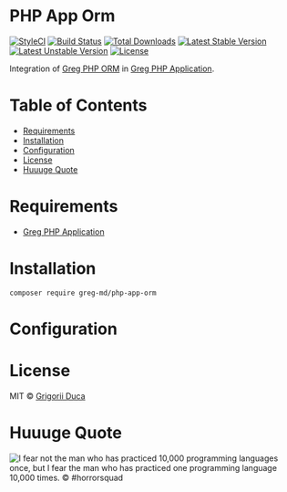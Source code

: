 # PHP App Orm

[![StyleCI](https://styleci.io/repos/95762863/shield?style=flat)](https://styleci.io/repos/95762863)
[![Build Status](https://travis-ci.org/greg-md/php-app-orm.svg)](https://travis-ci.org/greg-md/php-app-orm)
[![Total Downloads](https://poser.pugx.org/greg-md/php-app-orm/d/total.svg)](https://packagist.org/packages/greg-md/php-app-orm)
[![Latest Stable Version](https://poser.pugx.org/greg-md/php-app-orm/v/stable.svg)](https://packagist.org/packages/greg-md/php-app-orm)
[![Latest Unstable Version](https://poser.pugx.org/greg-md/php-app-orm/v/unstable.svg)](https://packagist.org/packages/greg-md/php-app-orm)
[![License](https://poser.pugx.org/greg-md/php-app-orm/license.svg)](https://packagist.org/packages/greg-md/php-app-orm)

Integration of [Greg PHP ORM](https://github.com/greg-md/php-orm) in [Greg PHP Application](https://github.com/greg-md/php-app).

# Table of Contents

* [Requirements](#requirements)
* [Installation](#installation)
* [Configuration](#configuration)
* [License](#license)
* [Huuuge Quote](#huuuge-quote)

# Requirements

* [Greg PHP Application](https://github.com/greg-md/php-app)

# Installation

`composer require greg-md/php-app-orm`

# Configuration

# License

MIT © [Grigorii Duca](http://greg.md)

# Huuuge Quote

![I fear not the man who has practiced 10,000 programming languages once, but I fear the man who has practiced one programming language 10,000 times. &copy; #horrorsquad](http://greg.md/huuuge-quote-fb.jpg)
